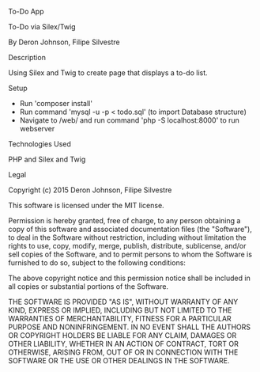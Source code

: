 To-Do App

To-Do via Silex/Twig

By Deron Johnson, Filipe Silvestre

Description

Using Silex and Twig to create page that displays a to-do list.

Setup

- Run 'composer install'
- Run command 'mysql -u <username> -p <password> < todo.sql' (to import Database structure)
- Navigate to /web/ and run command 'php -S localhost:8000' to run webserver


Technologies Used

PHP and Silex and Twig

Legal

Copyright (c) 2015 Deron Johnson, Filipe Silvestre

This software is licensed under the MIT license.

Permission is hereby granted, free of charge, to any person obtaining a copy of this software and associated documentation files (the "Software"), to deal in the Software without restriction, including without limitation the rights to use, copy, modify, merge, publish, distribute, sublicense, and/or sell copies of the Software, and to permit persons to whom the Software is furnished to do so, subject to the following conditions:

The above copyright notice and this permission notice shall be included in all copies or substantial portions of the Software.

THE SOFTWARE IS PROVIDED "AS IS", WITHOUT WARRANTY OF ANY KIND, EXPRESS OR IMPLIED, INCLUDING BUT NOT LIMITED TO THE WARRANTIES OF MERCHANTABILITY, FITNESS FOR A PARTICULAR PURPOSE AND NONINFRINGEMENT. IN NO EVENT SHALL THE AUTHORS OR COPYRIGHT HOLDERS BE LIABLE FOR ANY CLAIM, DAMAGES OR OTHER LIABILITY, WHETHER IN AN ACTION OF CONTRACT, TORT OR OTHERWISE, ARISING FROM, OUT OF OR IN CONNECTION WITH THE SOFTWARE OR THE USE OR OTHER DEALINGS IN THE SOFTWARE.
